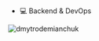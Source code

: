 - 💻 Backend & DevOps

<p>&nbsp;<img align="left" src="https://github-readme-stats.vercel.app/api?username=dmytrodemianchuk&show_icons=true&hide_title=true" alt="dmytrodemianchuk" /></p>
